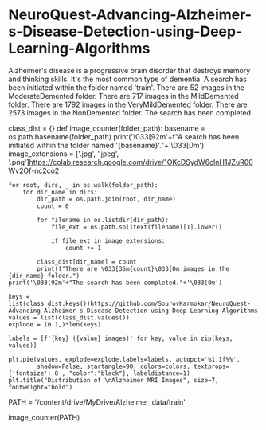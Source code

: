# NeuroQuest-Advancing-Alzheimer-s-Disease-Detection-using-Deep-Learning-Algorithms
Alzheimer's disease is a progressive brain disorder that destroys memory and thinking skills. It's the most common type of dementia.
A search has been initiated within the folder named 'train'.
There are 52 images in the ModerateDemented folder.
There are 717 images in the MildDemented folder.
There are 1792 images in the VeryMildDemented folder.
There are 2573 images in the NonDemented folder.
The search has been completed.


class_dist = {}
def image_counter(folder_path):
    basename = os.path.basename(folder_path)
    print('\033[92m'+f"A search has been initiated within the folder named '{basename}'."+'\033[0m')
    image_extensions = ['.jpg', '.jpeg', '.png']https://colab.research.google.com/drive/1OKcDSydW6clnH1JZuR00Wv2Of-nc2co2

    for root, dirs, _ in os.walk(folder_path):
        for dir_name in dirs:
            dir_path = os.path.join(root, dir_name)
            count = 0

            for filename in os.listdir(dir_path):
                file_ext = os.path.splitext(filename)[1].lower()

                if file_ext in image_extensions:
                    count += 1

            class_dist[dir_name] = count
            print(f"There are \033[35m{count}\033[0m images in the {dir_name} folder.")
    print('\033[92m'+"The search has been completed."+'\033[0m')

    keys = list(class_dist.keys())https://github.com/SourovKarmokar/NeuroQuest-Advancing-Alzheimer-s-Disease-Detection-using-Deep-Learning-Algorithms
    values = list(class_dist.values())
    explode = (0.1,)*len(keys)

    labels = [f'{key} ({value} images)' for key, value in zip(keys, values)]

    plt.pie(values, explode=explode,labels=labels, autopct='%1.1f%%',
            shadow=False, startangle=90, colors=colors, textprops={'fontsize': 8 , "color":"black"}, labeldistance=1)
    plt.title("Distribution of \nAlzheimer MRI Images", size=7, fontweight="bold")

PATH = '/content/drive/MyDrive/Alzheimer_data/train'

image_counter(PATH)
